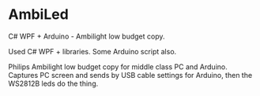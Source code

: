 # AmbiLed
C# WPF + Arduino - Ambilight low budget copy.

Used C# WPF + libraries. Some Arduino script also.

Philips Ambilight low budget copy for middle class PC and Arduino.
Captures PC screen and sends by USB cable settings for Arduino, then the WS2812B leds do the thing.
